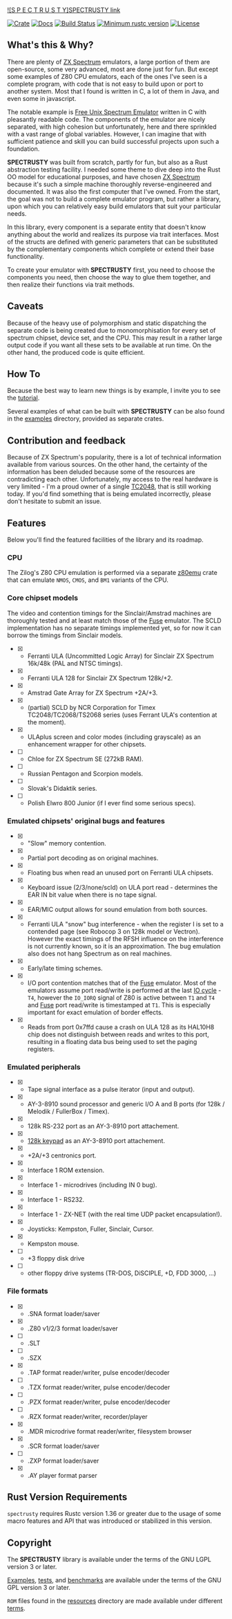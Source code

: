 [![S P E C T R U S T Y]][SPECTRUSTY img][SPECTRUSTY link]

[![Crate][Crate img]][Crate Link]
[![Docs][Docs img]][Docs Link]
[![Build Status][Build img]][Build Link]
[![Minimum rustc version][rustc version img]][rustc version link]
[![License][License img]][License Link]

What's this & Why?
------------------

There are plenty of [ZX Spectrum] emulators, a large portion of them are open-source, some very advanced, most are done just for fun. But except some examples of Z80 CPU emulators, each of the ones I've seen is a complete program, with code that is not easy to build upon or port to another system. Most that I found is written in C, a lot of them in Java, and even some in javascript.

The notable example is [Free Unix Spectrum Emulator][Fuse] written in C with pleasantly readable code. The components of the emulator are nicely separated, with high cohesion but unfortunately, here and there sprinkled with a vast range of global variables. However, I can imagine that with sufficient patience and skill you can build successful projects upon such a foundation.

**SPECTRUSTY** was built from scratch, partly for fun, but also as a Rust abstraction testing facility. I needed some theme to dive deep into the Rust OO model for educational purposes, and have chosen [ZX Spectrum] because it's such a simple machine thoroughly reverse-engineered and documented. It was also the first computer that I've owned. From the start, the goal was not to build a complete emulator program, but rather a library, upon which you can relatively easy build emulators that suit your particular needs.

In this library, every component is a separate entity that doesn't know anything about the world and realizes its purpose via trait interfaces. Most of the structs are defined with generic parameters that can be substituted by the complementary components which complete or extend their base functionality.

To create your emulator with **SPECTRUSTY** first, you need to choose the components you need, then choose the way to glue them together, and then realize their functions via trait methods.


Caveats
-------

Because of the heavy use of polymorphism and static dispatching the separate code is being created due to monomorphisation for every set of spectrum chipset, device set, and the CPU. This may result in a rather large output code if you want all these sets to be available at run time. On the other hand, the produced code is quite efficient.


How To
------

Because the best way to learn new things is by example, I invite you to see the [tutorial].

Several examples of what can be built with **SPECTRUSTY** can be also found in the [examples](examples) directory, provided as separate crates.


Contribution and feedback
-------------------------

Because of ZX Spectrum's popularity, there is a lot of technical information available from various sources. On the other hand, the certainty of the information has been deluded because some of the resources are contradicting each other. Unfortunately, my access to the real hardware is very limited - I'm a proud owner of a single [TC2048], that is still working today. If you'd find something that is being emulated incorrectly, please don't hesitate to submit an issue.


Features
--------

Below you'll find the featured facilities of the library and its roadmap.

### CPU

The Zilog's Z80 CPU emulation is performed via a separate [z80emu] crate that can emulate `NMOS`, `CMOS`, and `BM1` variants of the CPU.

### Core chipset models

The video and contention timings for the Sinclair/Amstrad machines are thoroughly tested and at least match those of the [Fuse] emulator. The SCLD implementation has no separate timings implemented yet, so for now it can borrow the timings from Sinclair models.

* [x] - Ferranti ULA (Uncommitted Logic Array) for Sinclair ZX Spectrum 16k/48k (PAL and NTSC timings).
* [x] - Ferranti ULA 128 for Sinclair ZX Spectrum 128k/+2.
* [x] - Amstrad Gate Array for ZX Spectrum +2A/+3.
* [x] - (partial) SCLD by NCR Corporation for Timex TC2048/TC2068/TS2068 series (uses Ferrant ULA's contention at the moment).
* [x] - ULAplus screen and color modes (including grayscale) as an enhancement wrapper for other chipsets.
* [ ] - Chloe for ZX Spectrum SE (272kB RAM).
* [ ] - Russian Pentagon and Scorpion models.
* [ ] - Slovak's Didaktik series.
* [ ] - Polish Elwro 800 Junior (if I ever find some serious specs).

### Emulated chipsets' original bugs and features

* [x] - "Slow" memory contention.
* [x] - Partial port decoding as on original machines.
* [x] - Floating bus when read an unused port on Ferranti ULA chipsets.
* [x] - Keyboard issue (2/3/none/scld) on ULA port read - determines the EAR IN bit value when there is no tape signal.
* [x] - EAR/MIC output allows for sound emulation from both sources.
* [x] - Ferranti ULA "snow" bug interference - when the register I is set to a contended page (see Robocop 3 on 128k model or Vectron). However the exact timings of the RFSH influence on the interference is not currently known, so it is an approximation. The bug emulation also does not hang Spectrum as on real machines.
* [x] - Early/late timing schemes.
* [x] - I/O port contention matches that of the [Fuse] emulator. Most of the emulators assume port read/write is performed at the last [IO cycle] - `T4`, however the `IO_IORQ` signal of Z80 is active between `T1` and `T4` and [Fuse] port read/write is timestamped at `T1`. This is especially important for exact emulation of border effects.
* [x] - Reads from port 0x7ffd cause a crash on ULA 128 as its HAL10H8 chip does not distinguish between reads and writes to this port, resulting in a floating data bus being used to set the paging registers.

### Emulated peripherals

* [x] - Tape signal interface as a pulse iterator (input and output).
* [x] - AY-3-8910 sound processor and generic I/O A and B ports (for 128k / Melodik / FullerBox / Timex).
* [x] - 128k RS-232 port as an AY-3-8910 port attachement.
* [x] - [128k keypad] as an AY-3-8910 port attachement.
* [x] - +2A/+3 centronics port.
* [x] - Interface 1 ROM extension.
* [x] - Interface 1 - microdrives (including IN 0 bug).
* [x] - Interface 1 - RS232.
* [x] - Interface 1 - ZX-NET (with the real time UDP packet encapsulation!).
* [x] - Joysticks: Kempston, Fuller, Sinclair, Cursor.
* [x] - Kempston mouse.
* [ ] - +3 floppy disk drive
* [ ] - other floppy drive systems (TR-DOS, DiSCIPLE, +D, FDD 3000, ...)

### File formats

* [x] - .SNA format loader/saver
* [x] - .Z80 v1/2/3 format loader/saver
* [ ] - .SLT
* [ ] - .SZX
* [x] - .TAP format reader/writer, pulse encoder/decoder
* [ ] - .TZX format reader/writer, pulse encoder/decoder
* [ ] - .PZX format reader/writer, pulse encoder/decoder
* [ ] - .RZX format reader/writer, recorder/player
* [x] - .MDR microdrive format reader/writer, filesystem browser
* [x] - .SCR format loader/saver
* [ ] - .ZXP format loader/saver
* [x] - .AY player format parser


Rust Version Requirements
-------------------------

`spectrusty` requires Rustc version 1.36 or greater due to the usage of some macro features and API that was introduced
or stabilized in this version.


Copyright
---------

The **SPECTRUSTY** library is available under the terms of the GNU LGPL version 3 or later.

[Examples](examples/), [tests](tests/), and [benchmarks](benches/) are available under the terms of the GNU GPL version 3 or later.

`ROM` files found in the [resources](resources/roms) directory are made available under different [terms](resources/README.md).

[SPECTRUSTY img]: resources/spectrusty.png
[SPECTRUSTY link]: https://royaltm.github.io/spectrusty/
[Crate Link]: https://crates.io/crates/spectrusty
[Crate img]: https://img.shields.io/crates/v/spectrusty.svg
[Docs Link]: https://docs.rs/spectrusty
[Docs img]: https://docs.rs/spectrusty/badge.svg
[Build Link]: https://travis-ci.org/royaltm/spectrusty
[Build img]: https://travis-ci.org/royaltm/spectrusty.svg?branch=master
[rustc version link]: https://github.com/royaltm/spectrusty#rust-version-requirements
[rustc version img]: https://img.shields.io/badge/rustc-1.36+-lightgray.svg
[License Link]: https://www.gnu.org/licenses/#LGPL
[License img]: https://img.shields.io/crates/l/spectrusty
[TC2048]: https://en.wikipedia.org/wiki/Timex_Computer_2048
[ZX Spectrum]: https://en.wikipedia.org/wiki/ZX_Spectrum
[Fuse]: http://fuse-emulator.sourceforge.net/
[z80emu]: https://github.com/royaltm/rust-z80emu
[IO cycle]: https://docs.rs/z80emu/0.6.0/z80emu/host/cycles/index.html#inputoutput
[tutorial]: https://royaltm.github.io/spectrusty-tutorial
[128k keypad]: http://www.fruitcake.plus.com/Sinclair/Spectrum128/Keypad/Spectrum128Keypad.htm